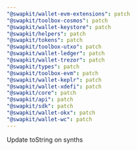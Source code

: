 ```yaml
---
"@swapkit/wallet-evm-extensions": patch
"@swapkit/toolbox-cosmos": patch
"@swapkit/wallet-keystore": patch
"@swapkit/helpers": patch
"@swapkit/tokens": patch
"@swapkit/toolbox-utxo": patch
"@swapkit/wallet-ledger": patch
"@swapkit/wallet-trezor": patch
"@swapkit/types": patch
"@swapkit/toolbox-evm": patch
"@swapkit/wallet-keplr": patch
"@swapkit/wallet-xdefi": patch
"@swapkit/core": patch
"@swapkit/api": patch
"@swapkit/sdk": patch
"@swapkit/wallet-okx": patch
"@swapkit/wallet-wc": patch
---
```


Update toString on synths
